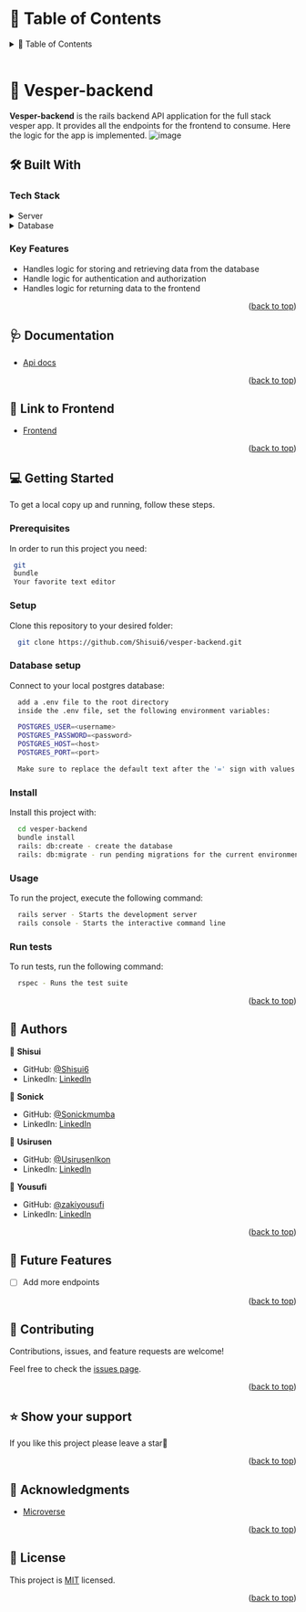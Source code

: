 <!-- TABLE OF CONTENTS -->

# 📗 Table of Contents

<details>
  <summary>📗 Table of Contents</summary>
  <ul>
    <li><a href="#-vesper-backend-">📖 Vesper-backend</a></li>
    <li><a href="#-built-with-">🛠 Built With</a></li>
    <li><a href="#-getting-started-">💻 Getting Started</a></li>
    <li><a href="#-authors-">👥 Authors </a></li>
    <li><a href="#-future-features-">🔭 Future Features</a></li>
    <li><a href="#-contributing-">🤝 Contributing</a></li>
    <li><a href="#️-show-your-support-">⭐️ Show your support </a></li>
    <li><a href="#-acknowledgments-">🙏 Acknowledgments </a></li>
    <li><a href="#-license-">📝 License</a></li>
  </ul>
</details>

<br>

<!-- PROJECT DESCRIPTION -->

# 📖 Vesper-backend <a name="about-project"></a>

**Vesper-backend** is the rails backend API application for the full stack vesper app. It provides all the endpoints for the frontend to consume. Here the logic for the app is implemented.
![image](https://user-images.githubusercontent.com/37116322/231762677-66940711-0d7f-4e0f-980a-18e0b8e59c8e.png)

## 🛠 Built With <a name="built-with"></a>

### Tech Stack <a name="tech-stack"></a>

<details>
  <summary>Server</summary>
  <ul>
    <li><a href="https://www.ruby-lang.org/en/">Ruby</a></li>
    <li><a href="https://rubyonrails.org/">Rails</a></li>
  </ul>
</details>

<details>
  <summary>Database</summary>
  <ul>
    <li><a href="https://www.postgresql.org/">PostgreSQL</a></li>
  </ul>
</details>

<!-- Features -->

### Key Features <a name="key-features"></a>

- Handles logic for storing and retrieving data from the database
- Handle logic for authentication and authorization
- Handles logic for returning data to the frontend

<p align="right">(<a href="#readme-top">back to top</a>)</p>

## 🩺 Documentation <a name="key-features"></a>

- [Api docs](https://vesper-backend.onrender.com/api-docs/index.html)

<p align="right">(<a href="#readme-top">back to top</a>)</p>

## 🎨 Link to Frontend <a name="key-features"></a>

- [Frontend](https://github.com/Shisui6/car-rental-front-end)

<p align="right">(<a href="#readme-top">back to top</a>)</p>

<!-- GETTING STARTED -->

## 💻 Getting Started <a name="getting-started"></a>

To get a local copy up and running, follow these steps.

### Prerequisites

In order to run this project you need:

```sh
 git
 bundle
 Your favorite text editor
```

### Setup

Clone this repository to your desired folder:

```sh
  git clone https://github.com/Shisui6/vesper-backend.git
```

### Database setup

Connect to your local postgres database:

```sh
  add a .env file to the root directory
  inside the .env file, set the following environment variables:

  POSTGRES_USER=<username>
  POSTGRES_PASSWORD=<password>
  POSTGRES_HOST=<host>
  POSTGRES_PORT=<port>

  Make sure to replace the default text after the '=' sign with values for your local environment
```

### Install

Install this project with:

```sh
  cd vesper-backend
  bundle install
  rails: db:create - create the database
  rails: db:migrate - run pending migrations for the current environment.
```

### Usage

To run the project, execute the following command:

```sh
  rails server - Starts the development server
  rails console - Starts the interactive command line
```

### Run tests

To run tests, run the following command:

```sh
  rspec - Runs the test suite
```

<p align="right">(<a href="#readme-top">back to top</a>)</p>

<!-- AUTHORS -->

## 👥 Authors <a name="authors"></a>

👤 **Shisui**

- GitHub: [@Shisui6](https://github.com/Shisui6)
- LinkedIn: [LinkedIn](https://www.linkedin.com/in/okemdi-udeh)

👤 **Sonick**

- GitHub: [@Sonickmumba](https://github.com/Sonickmumba)
- LinkedIn: [LinkedIn](https://www.linkedin.com/in/sonick-m-301557a2/)

👤 **Usirusen**

- GitHub: [@UsirusenIkon](https://github.com/UsirusenIkon)
- LinkedIn: [LinkedIn](https://www.linkedin.com/in/usirusen-ikon-775855174/)

👤 **Yousufi**

- GitHub: [@zakiyousufi](https://github.com/zakiyousufi)
- LinkedIn: [LinkedIn](https://www.linkedin.com/in/ahmadzaki-yousufi-055214217/)

<p align="right">(<a href="#readme-top">back to top</a>)</p>

<!-- FUTURE FEATURES -->

## 🔭 Future Features <a name="future-features"></a>

- [ ] Add more endpoints

<p align="right">(<a href="#readme-top">back to top</a>)</p>

<!-- CONTRIBUTING -->

## 🤝 Contributing <a name="contributing"></a>

Contributions, issues, and feature requests are welcome!

Feel free to check the [issues page](../../issues/).

<p align="right">(<a href="#readme-top">back to top</a>)</p>

<!-- SUPPORT -->

## ⭐️ Show your support <a name="support"></a>

If you like this project please leave a star🤩

<p align="right">(<a href="#readme-top">back to top</a>)</p>

<!-- ACKNOWLEDGEMENTS -->

## 🙏 Acknowledgments <a name="acknowledgements"></a>

- [Microverse](https://www.microverse.org/)

<p align="right">(<a href="#readme-top">back to top</a>)</p>

<!-- LICENSE -->

## 📝 License <a name="license"></a>

This project is [MIT](./LICENSE) licensed.

<p align="right">(<a href="#readme-top">back to top</a>)</p>
